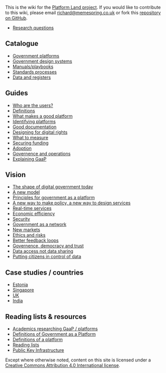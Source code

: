 <!-- TITLE: Welcome to the Platform Land Wiki -->

This is the wiki for the [Platform Land project](https://www.platformland.org). If you would like to contribute to this wiki, please email [richard@memespring.co.uk](mailto:richard@memespring.co.uk) or fork this [repository on GitHub](https://github.com/memespring/wiki-platformland-content).

* [Research questions](research-questions)

## Catalogue
* [Government platforms](government-platforms)
* [Government design systems](government-design-systems)
* [Manuals/playbooks](government-manuals-and-playbooks)
* [Standards processes](standards)
* [Data and registers](registers)


## Guides
* [Who are the users?](users)
* [Definitions](components)
* [What makes a good platform](good-platforms)
* [Identifying platforms](identifying-platforms)
* [Good documentation](documentation)
* [Designing for digital rights](designing-for-digital-rights)
* [What to measure](what-to-measure)
* [Securing funding](funding)
* [Adoption](adoption)
* [Governence and operations](governence)
* [Explaining GaaP](explaining)

## Vision

* [The shape of digital government today](digital-government-today)
* [A new model](digital-government-tomorrow)
* [Principles for government as a platform]()
* [A new way to make policy, a  new way to design services](service-design)
* [Real-time services](real-time)
* [Economic efficiency](econimics)
* [Security](security)
* [Government as a network](government-as-a-network)
* [New markets](new-markets)
* [Ethics and risks](risks)
* [Better feedback loops](anlytics-policy)
* [Governence, democracy and trust](risks)
* [Data access not data sharing](data-access)
* [Putting citizens in control of data](citizens-data)

## Case studies / countries
* [Estonia](estonia)
* [Singapore](singapore)
* [UK](uk)
* [India](india)

## Reading lists & resources
* [Academics researching GaaP / platforms](researchers)
* [Definitions of Government as a Platform](definitions-gaap)
* [Definitions of a platform](definitions-platform)
* [Reading lists](reading-lists)
* [Public Key Infrastructure](pki)

Except where otherwise noted, content on this site is licensed under a [Creative Commons Attribution 4.0 International license](https://creativecommons.org/licenses/by-nc/4.0/).

